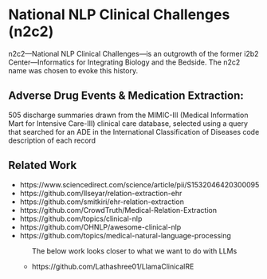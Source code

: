 # National NLP Clinical Challenges (n2c2)

<p>n2c2—National NLP Clinical Challenges—is an outgrowth of the former i2b2 Center—Informatics for Integrating Biology and the Bedside. The n2c2 name was chosen to evoke this history.</p>

## Adverse Drug Events & Medication Extraction:

<p>505 discharge summaries drawn from the MIMIC-III (Medical Information Mart for Intensive Care-III) clinical care database, selected using a query that searched for an ADE in the International Classification of Diseases code description of each record</p>

## Related Work
<ul>
<li>https://www.sciencedirect.com/science/article/pii/S1532046420300095</li>
<li>https://github.com/Ilseyar/relation-extraction-ehr</li>
<li>https://github.com/smitkiri/ehr-relation-extraction</li>
<li>https://github.com/CrowdTruth/Medical-Relation-Extraction</li>
<li>https://github.com/topics/clinical-nlp</li>
<li>https://github.com/OHNLP/awesome-clinical-nlp</li>
<li>https://github.com/topics/medical-natural-language-processing</li>
<ul>

<p> The below work looks closer to what we want to do with LLMs</p>
<li>https://github.com/Lathashree01/LlamaClinicalRE</li>